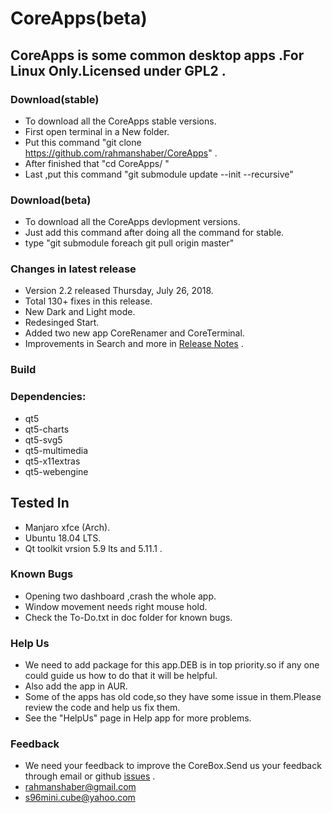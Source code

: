# CoreApps(beta)

## CoreApps is some common desktop apps .For Linux Only.Licensed under GPL2 .


### Download(stable)
* To download all the CoreApps stable versions.
* First open terminal in a New folder.
* Put this command "git clone https://github.com/rahmanshaber/CoreApps" .
* After finished that "cd CoreApps/ "
* Last ,put this command "git submodule update --init --recursive"

### Download(beta)
* To download all the CoreApps devlopment versions.
* Just add this command after doing all the command for stable.
* type "git submodule foreach git pull origin master"

### Changes in latest release
* Version 2.2 released Thursday, July 26, 2018.
* Total 130+ fixes in this release.
* New Dark and Light mode.
* Redesinged Start.
* Added two new app CoreRenamer and CoreTerminal.
* Improvements in Search and more in [Release Notes](https://github.com/rahmanshaber/corebox/blob/master/docs/ReleaseNotes "Title") .

### Build


### Dependencies:
* qt5
* qt5-charts
* qt5-svg5
* qt5-multimedia
* qt5-x11extras
* qt5-webengine

## Tested In
* Manjaro xfce (Arch).
* Ubuntu 18.04 LTS.
* Qt toolkit vrsion 5.9 lts and 5.11.1 .

### Known Bugs
* Opening two dashboard ,crash the whole app.
* Window movement needs right mouse hold.
* Check the To-Do.txt in doc folder for known bugs.

### Help Us
* We need to add package for this app.DEB is in top priority.so if any one could guide us how to do that it will be helpful.
* Also add the app in AUR.
* Some of the apps has old code,so they have some issue in them.Please review the code and help us fix them.
* See the "HelpUs" page in Help app for more problems.

### Feedback
* We need your feedback to improve the CoreBox.Send us your feedback through email or github [issues](https://github.com/rahmanshaber/corebox/issues "Title") .
* rahmanshaber@gmail.com
* s96mini.cube@yahoo.com

